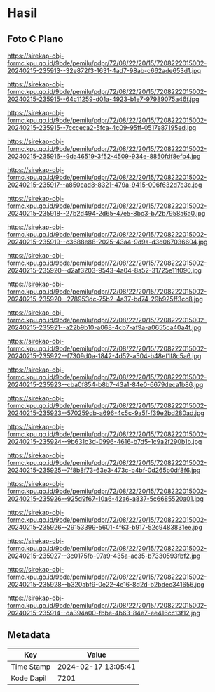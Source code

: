 # Hasil

## Foto C Plano

https://sirekap-obj-formc.kpu.go.id/9bde/pemilu/pdpr/72/08/22/20/15/7208222015002-20240215-235913--32e872f3-1631-4ad7-98ab-c662ade653d1.jpg

https://sirekap-obj-formc.kpu.go.id/9bde/pemilu/pdpr/72/08/22/20/15/7208222015002-20240215-235915--64c11259-d01a-4923-b1e7-97989075a46f.jpg

https://sirekap-obj-formc.kpu.go.id/9bde/pemilu/pdpr/72/08/22/20/15/7208222015002-20240215-235915--7ccceca2-5fca-4c09-95ff-0517e87195ed.jpg

https://sirekap-obj-formc.kpu.go.id/9bde/pemilu/pdpr/72/08/22/20/15/7208222015002-20240215-235916--9da46519-3f52-4509-934e-8850fdf8efb4.jpg

https://sirekap-obj-formc.kpu.go.id/9bde/pemilu/pdpr/72/08/22/20/15/7208222015002-20240215-235917--a850ead8-8321-479a-9415-006f632d7e3c.jpg

https://sirekap-obj-formc.kpu.go.id/9bde/pemilu/pdpr/72/08/22/20/15/7208222015002-20240215-235918--27b2d494-2d65-47e5-8bc3-b72b7958a6a0.jpg

https://sirekap-obj-formc.kpu.go.id/9bde/pemilu/pdpr/72/08/22/20/15/7208222015002-20240215-235919--c3688e88-2025-43a4-9d9a-d3d067036604.jpg

https://sirekap-obj-formc.kpu.go.id/9bde/pemilu/pdpr/72/08/22/20/15/7208222015002-20240215-235920--d2af3203-9543-4a04-8a52-31725e11f090.jpg

https://sirekap-obj-formc.kpu.go.id/9bde/pemilu/pdpr/72/08/22/20/15/7208222015002-20240215-235920--278953dc-75b2-4a37-bd74-29b925ff3cc8.jpg

https://sirekap-obj-formc.kpu.go.id/9bde/pemilu/pdpr/72/08/22/20/15/7208222015002-20240215-235921--a22b9b10-a068-4cb7-af9a-a0655ca40a4f.jpg

https://sirekap-obj-formc.kpu.go.id/9bde/pemilu/pdpr/72/08/22/20/15/7208222015002-20240215-235922--f7309d0a-1842-4d52-a504-b48ef1f8c5a6.jpg

https://sirekap-obj-formc.kpu.go.id/9bde/pemilu/pdpr/72/08/22/20/15/7208222015002-20240215-235923--cba0f854-b8b7-43a1-84e0-6679deca1b86.jpg

https://sirekap-obj-formc.kpu.go.id/9bde/pemilu/pdpr/72/08/22/20/15/7208222015002-20240215-235923--570259db-a696-4c5c-9a5f-f39e2bd280ad.jpg

https://sirekap-obj-formc.kpu.go.id/9bde/pemilu/pdpr/72/08/22/20/15/7208222015002-20240215-235924--9b631c3d-0996-4616-b7d5-1c9a2f290b1b.jpg

https://sirekap-obj-formc.kpu.go.id/9bde/pemilu/pdpr/72/08/22/20/15/7208222015002-20240215-235925--7f8b8f73-63e3-473c-b4bf-0d265b0df8f6.jpg

https://sirekap-obj-formc.kpu.go.id/9bde/pemilu/pdpr/72/08/22/20/15/7208222015002-20240215-235926--925d9f67-10a6-42a6-a837-5c6685520a01.jpg

https://sirekap-obj-formc.kpu.go.id/9bde/pemilu/pdpr/72/08/22/20/15/7208222015002-20240215-235926--29153399-5601-4f63-b917-52c9483831ee.jpg

https://sirekap-obj-formc.kpu.go.id/9bde/pemilu/pdpr/72/08/22/20/15/7208222015002-20240215-235927--3c0175fb-97a9-435a-ac35-b7330593fbf2.jpg

https://sirekap-obj-formc.kpu.go.id/9bde/pemilu/pdpr/72/08/22/20/15/7208222015002-20240215-235928--b320abf9-0e22-4e16-8d2d-b2bdec341656.jpg

https://sirekap-obj-formc.kpu.go.id/9bde/pemilu/pdpr/72/08/22/20/15/7208222015002-20240215-235914--da394a00-fbbe-4b63-84e7-ee416cc13f12.jpg


## Metadata

| Key        | Value               |
| ---------- | ------------------- |
| Time Stamp | 2024-02-17 13:05:41 |
| Kode Dapil | 7201                |



